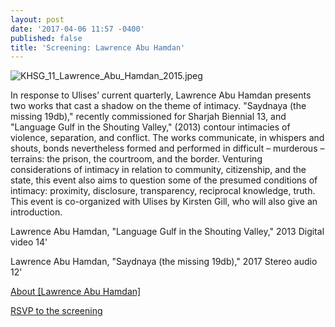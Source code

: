 ```yaml
---
layout: post
date: '2017-04-06 11:57 -0400'
published: false
title: 'Screening: Lawrence Abu Hamdan'
---
```

![KHSG_11_Lawrence_Abu_Hamdan_2015.jpeg]({{site.baseurl}}/assets/img/KHSG_11_Lawrence_Abu_Hamdan_2015.jpeg)

In response to Ulises’ current quarterly, Lawrence Abu Hamdan presents two works that cast a shadow on the theme of intimacy. "Saydnaya (the missing 19db)," recently commissioned for Sharjah Biennial 13, and "Language Gulf in the Shouting Valley," (2013) contour intimacies of violence, separation, and conflict. The works communicate, in whispers and shouts, bonds nevertheless formed and performed in difficult – murderous – terrains: the prison, the courtroom, and the border. Venturing considerations of intimacy in relation to community, citizenship, and the state, this event also aims to question some of the presumed conditions of intimacy: proximity, disclosure, transparency, reciprocal knowledge, truth. This event is co-organized with Ulises by Kirsten Gill, who will also give an introduction.

Lawrence Abu Hamdan, "Language Gulf in the Shouting Valley," 2013 
Digital video 14' 

Lawrence Abu Hamdan, "Saydnaya (the missing 19db)," 2017 
Stereo audio 12'

[About [Lawrence Abu Hamdan]](http://lawrenceabuhamdan.com/info/)

[RSVP to the screening](https://www.facebook.com/events/633462733505988/)


